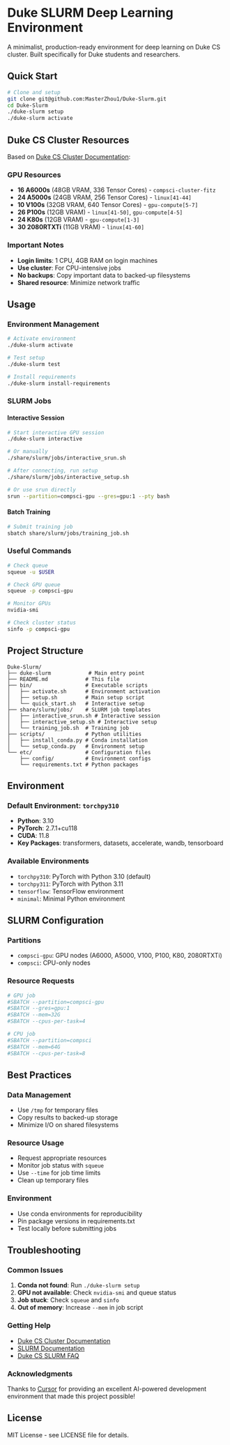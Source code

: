 # Duke SLURM Deep Learning Environment

A minimalist, production-ready environment for deep learning on Duke CS cluster. Built specifically for Duke students and researchers.

## Quick Start

```bash
# Clone and setup
git clone git@github.com:MasterZhou1/Duke-Slurm.git
cd Duke-Slurm
./duke-slurm setup
./duke-slurm activate
```

## Duke CS Cluster Resources

Based on [Duke CS Cluster Documentation](https://cs.duke.edu/csl/facilities/cluster):

### GPU Resources
- **16 A6000s** (48GB VRAM, 336 Tensor Cores) - `compsci-cluster-fitz`
- **24 A5000s** (24GB VRAM, 256 Tensor Cores) - `linux[41-44]`
- **10 V100s** (32GB VRAM, 640 Tensor Cores) - `gpu-compute[5-7]`
- **26 P100s** (12GB VRAM) - `linux[41-50]`, `gpu-compute[4-5]`
- **24 K80s** (12GB VRAM) - `gpu-compute[1-3]`
- **30 2080RTXTi** (11GB VRAM) - `linux[41-60]`

### Important Notes
- **Login limits**: 1 CPU, 4GB RAM on login machines
- **Use cluster**: For CPU-intensive jobs
- **No backups**: Copy important data to backed-up filesystems
- **Shared resource**: Minimize network traffic



## Usage

### Environment Management
```bash
# Activate environment
./duke-slurm activate

# Test setup
./duke-slurm test

# Install requirements
./duke-slurm install-requirements
```

### SLURM Jobs

#### Interactive Session
```bash
# Start interactive GPU session
./duke-slurm interactive

# Or manually
./share/slurm/jobs/interactive_srun.sh

# After connecting, run setup
./share/slurm/jobs/interactive_setup.sh

# Or use srun directly
srun --partition=compsci-gpu --gres=gpu:1 --pty bash
```

#### Batch Training
```bash
# Submit training job
sbatch share/slurm/jobs/training_job.sh
```

### Useful Commands
```bash
# Check queue
squeue -u $USER

# Check GPU queue
squeue -p compsci-gpu

# Monitor GPUs
nvidia-smi

# Check cluster status
sinfo -p compsci-gpu
```

## Project Structure

```
Duke-Slurm/
├── duke-slurm            # Main entry point
├── README.md            # This file
├── bin/                 # Executable scripts
│   ├── activate.sh      # Environment activation
│   ├── setup.sh         # Main setup script
│   └── quick_start.sh   # Interactive setup
├── share/slurm/jobs/    # SLURM job templates
│   ├── interactive_srun.sh # Interactive session
│   ├── interactive_setup.sh # Interactive setup
│   └── training_job.sh  # Training job
├── scripts/             # Python utilities
│   ├── install_conda.py # Conda installation
│   └── setup_conda.py   # Environment setup
└── etc/                 # Configuration files
    ├── config/          # Environment configs
    └── requirements.txt # Python packages
```

## Environment

### Default Environment: `torchpy310`
- **Python**: 3.10
- **PyTorch**: 2.7.1+cu118
- **CUDA**: 11.8
- **Key Packages**: transformers, datasets, accelerate, wandb, tensorboard

### Available Environments
- `torchpy310`: PyTorch with Python 3.10 (default)
- `torchpy311`: PyTorch with Python 3.11
- `tensorflow`: TensorFlow environment
- `minimal`: Minimal Python environment

## SLURM Configuration

### Partitions
- `compsci-gpu`: GPU nodes (A6000, A5000, V100, P100, K80, 2080RTXTi)
- `compsci`: CPU-only nodes

### Resource Requests
```bash
# GPU job
#SBATCH --partition=compsci-gpu
#SBATCH --gres=gpu:1
#SBATCH --mem=32G
#SBATCH --cpus-per-task=4

# CPU job
#SBATCH --partition=compsci
#SBATCH --mem=64G
#SBATCH --cpus-per-task=8
```

## Best Practices

### Data Management
- Use `/tmp` for temporary files
- Copy results to backed-up storage
- Minimize I/O on shared filesystems

### Resource Usage
- Request appropriate resources
- Monitor job status with `squeue`
- Use `--time` for job time limits
- Clean up temporary files

### Environment
- Use conda environments for reproducibility
- Pin package versions in requirements.txt
- Test locally before submitting jobs

## Troubleshooting

### Common Issues
1. **Conda not found**: Run `./duke-slurm setup`
2. **GPU not available**: Check `nvidia-smi` and queue status
3. **Job stuck**: Check `squeue` and `sinfo`
4. **Out of memory**: Increase `--mem` in job script

### Getting Help
- [Duke CS Cluster Documentation](https://cs.duke.edu/csl/facilities/cluster)
- [SLURM Documentation](https://slurm.schedmd.com/)
- [Duke CS SLURM FAQ](https://cs.duke.edu/csl/faqs/slurm)

### Acknowledgments
Thanks to [Cursor](https://cursor.sh/) for providing an excellent AI-powered development environment that made this project possible!

## License

MIT License - see LICENSE file for details. 